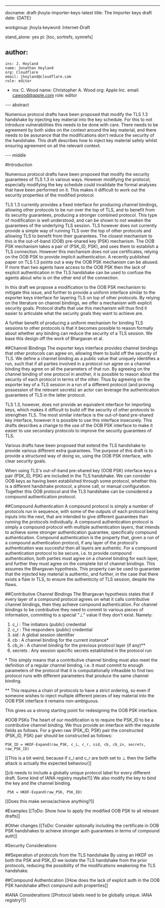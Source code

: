 ---
docname: draft-jhoyla-importer-keys-latest
title: The Importer keys draft
date: {DATE}

workgroup: jhoyla
keyword: Internet-Draft

stand_alone: yes
pi: [toc, sortrefs, symrefs]

author:
-
    ins: J. Hoyland
    name: Jonathan Hoyland
    org: Cloudflare
    email: jhoyland@cloudflare.com
    role: editor
-
    ins: C. Wood
    name: Christopher A. Wood
    org: Apple Inc.
    email: cawood@apple.com
    role: editor

--- abstract

Numerous protocol drafts have been proposed that modify the TLS 1.3 handshake by injecting key material into the key schedule.
For this to not introduce vulnerabilities this needs to be done with care.
There needs to be agreement by both sides on the context around the key material, and there needs to be assurance that the modifications don't reduce the security of the handshake.
This draft describes how to inject key material safely whilst ensuring agreement on all the relevant context.

--- middle

#Introduction

Numerous protocol drafts have been proposed that modify the security guarantees of TLS 1.3 in various ways.
However modifying the protocol, especially modifying the key schedule could invalidate the formal analyses that have been performed on it.
This makes it difficult to work out the security properties of the modified protocol.

TLS 1.3 currently provides a fixed interface for producing channel bindings, allowing other protocols to be run over the top of TLS, and to benefit from its security guarantees, producing a stronger combined protocol.
This type of modification is well understood, and can be shown to not weaken the guarantees of the underlying TLS session.
TLS however does not currently provide a simple way of running TLS over the top of other protocols and allowing TLS to benefit from their guarantees.
The closest mechanism to this is the out-of-band (OOB) pre-shared key (PSK) mechanism.
The OOB PSK mechanism takes a pair of (PSK_ID, PSK), and uses them to establish a TLS connection.
However this mechanism does not use certificates, relying on the OOB PSK to provide implicit authentication.
A recently published paper on TLS 1.3 points out a way the OOB PSK mechanism can be abused.
If more than two agents have access to the OOB PSK then the lack of explicit authentication in the TLS handshake can be used to confuse the agents about who is on the other end of the connection.

In this draft we propose a modification to the OOB PSK mechanism to mitigate this issue, and further to provide a uniform interface similar to the exporter keys interface for layering TLS on top of other protocols.
By relying on the literature on channel bindings, we offer a mechanism with explicit security goals.
Protocol drafts that use this mechanism will thus find it easier to articulate what the security goals they want to achieve are.

A further benefit of producing a uniform mechanism for binding TLS sessions to other protocols is that it becomes possible to reason formally about whether any binding can reduce the security of a TLS session.
We base this design off the work of Bhargavan et al.

##Channel Bindings
The exporter keys interface provides channel bindings that other protocols can agree on, allowing them to build off the security of TLS.
We define a channel binding as a public value that uniquely identifies a run, such that if all parties involved in a protocol run agree on a channel binding they agree on all the parameters of that run.
By agreeing on the channel binding of one protocol in another, it is possible to reason about the security of each protocol in terms of the other.
Thus by agreeing on the exporter key of a TLS session in a run of a different protocol (and proving possession of the relevant secrets) an actor can leverage the authentication guarantees of TLS in the latter protocol.

TLS 1.3, however, does not provide an equivalent interface for importing keys, which makes it difficult to build off the security of other protocols to strengthen TLS.
The most similar interface is the out-of-band pre-shared key interface, however it is possible to use this interface insecurely.
This drafts describes a change to the use of the OOB PSK interface to make it easier to use secondary protocols to improve the security guarantees of TLS.

Various drafts have been proposed that extend the TLS handshake to provide various different extra guarantees.
The purpose of this draft is to provide a structured way of doing so, using the OOB PSK interface, with clear security goals.

When using TLS's out-of-band pre-shared key (OOB PSK) interface keys a pair (PSK_ID, PSK) are included in the TLS handshake.
We can consider OOB keys as having been established through some protocol, whether this is a different handshake protocol, a phone call, or manual configuration.
Together this OOB protocol and the TLS handshake can be considered a compound authentication protocol.

##Compound Authentication
A compound protocol is simply a number of protocols run in sequence, with some of the outputs of each protocol being inputs into the next, that are intended to give different guarantees than running the protocols individually.
A compound authentication protocol is simply a compound protocol with multiple authentication layers, that intends to achieve some stronger authentication guarantee, specifically compound authentication.
Compound authentication is the property that, given a run of a compound authentication protocol, if any layer of the protocol's authentication was succesful then all layers are authentic.
For a compound authentication protocol to be secure, i.e. to provide compound authentication, both parties must agree on a channel binding for each layer, and further they must agree on the complete list of channel bindings.
This assumes the Bhargavan hypothesis.
This property can be used to guarantee that the injected key material is authentic, and further, in the case that there exists a flaw in TLS, to ensure the authenticity of TLS session, despite the flaws.

##Contributive Channel Bindings
The Bhargavan hypothesis states that if every layer of a compound protocol agrees on what it calls contributive channel bindings, then they achieve compound authentication.
For channel bindings to be contributive they need to commit to various pieces of information, commiting to a special "⊥" value if they don't exist.
Namely:

1. c_i : The initiators (public) credential
2. c_r : The responders (public) credential
3. sid : A global session identifier
4. cb : A channel binding for the current instance\*
5. cb_in : A channel binding for the previous protocol layer (if any)\*\*
6. secrets : Any session specific secrets established in the protocol run

\* This simply means that a contributive channel binding must also meet the definition of a regular channel binding, i.e. it must commit to enough parameters of the protocol that it is computationally infeasible to find two protocol runs with different parameters that produce the same channel binding.

\*\* This requires a chain of protocols to have a strict ordering, so even if someone wishes to inject multiple different pieces of key material into the OOB PSK interface it remains non-ambiguous.

This gives us a strong starting point for redesigning the OOB PSK interface.

#OOB PSKs
The heart of our modification is to require the PSK_ID to be a contributive channel binding.
We thus provide an interface with the requisite fields as follows.
For a given raw (PSK_ID, PSK) pair the constructed (PSK_ID, PSK) pair should be constructed as follows:

    PSK_ID = HKDF-Expand(raw_PSK, c_i, c_r, sid, cb, cb_in, secrets, raw_PSK_ID)

\[\[This is a bit weird, because if c_i and c_r are both set to ⊥ then the Selfie attack is actually the expected behaviour\]\]

\[\[cb needs to include a globally unique protocol label for every different draft. Some kind of IANA registry maybe?\]\]
We also modify the key to bind the key and the channel binding.

     PSK = HKDF-Expand(raw_PSK, PSK_ID)

\[\[Does this make sense/achieve anything?\]\]

#Examples
\[\[ToDo: Show how to apply the modified OOB PSK to all relevant drafts\]\]

#Other changes
\[\[ToDo: Consider optionally including the certificate in OOB PSK handshakes to achieve stronger auth guarantees in terms of compound auth\]\]

#Security Considerations

##Seperation of protocols from the TLS handshake
By using an HKDF on both the PSK and PSK_ID we isolate the TLS handshake from the prior protocols, reducing the possibility of the modifications weakening the TLS handshake.

##Compound Authentication
\[\[How does the lack of explicit auth in the OOB PSK handshake affect compound auth properties\]\]

#IANA Considerations
\[\[Protocol labels need to be globally unique. IANA registry?\]\]
